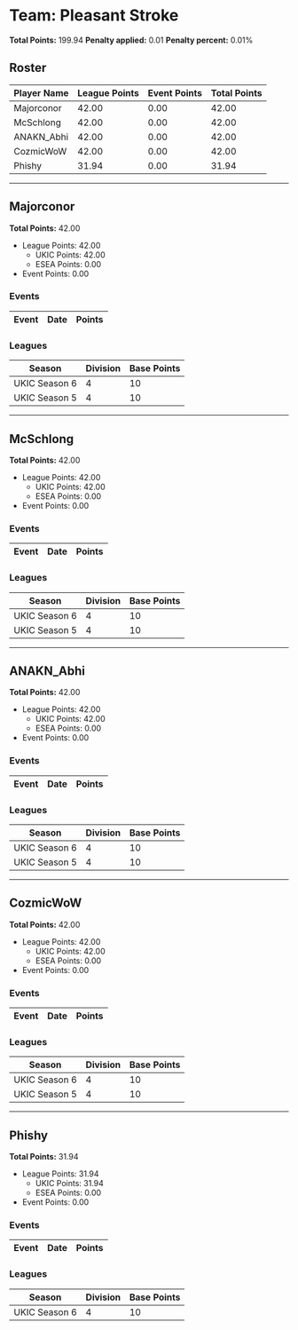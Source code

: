 # Team: Pleasant Stroke

**Total Points:** 199.94
**Penalty applied:** 0.01
**Penalty percent:** 0.01%

## Roster
| Player Name | League Points | Event Points | Total Points |
|-------------|--------------|--------------|-------------|
| Majorconor | 42.00 | 0.00 | 42.00 |
| McSchlong | 42.00 | 0.00 | 42.00 |
| ANAKN_Abhi | 42.00 | 0.00 | 42.00 |
| CozmicWoW | 42.00 | 0.00 | 42.00 |
| Phishy | 31.94 | 0.00 | 31.94 |

---

## Majorconor

**Total Points:** 42.00

- League Points: 42.00
  - UKIC Points: 42.00
  - ESEA Points: 0.00
- Event Points: 0.00

### Events
| Event | Date | Points |
|-------|------|--------|
### Leagues
| Season | Division | Base Points |
|--------|----------|-------------|
| UKIC Season 6 | 4 | 10 |
| UKIC Season 5 | 4 | 10 |
---

## McSchlong

**Total Points:** 42.00

- League Points: 42.00
  - UKIC Points: 42.00
  - ESEA Points: 0.00
- Event Points: 0.00

### Events
| Event | Date | Points |
|-------|------|--------|
### Leagues
| Season | Division | Base Points |
|--------|----------|-------------|
| UKIC Season 6 | 4 | 10 |
| UKIC Season 5 | 4 | 10 |
---

## ANAKN_Abhi

**Total Points:** 42.00

- League Points: 42.00
  - UKIC Points: 42.00
  - ESEA Points: 0.00
- Event Points: 0.00

### Events
| Event | Date | Points |
|-------|------|--------|
### Leagues
| Season | Division | Base Points |
|--------|----------|-------------|
| UKIC Season 6 | 4 | 10 |
| UKIC Season 5 | 4 | 10 |
---

## CozmicWoW

**Total Points:** 42.00

- League Points: 42.00
  - UKIC Points: 42.00
  - ESEA Points: 0.00
- Event Points: 0.00

### Events
| Event | Date | Points |
|-------|------|--------|
### Leagues
| Season | Division | Base Points |
|--------|----------|-------------|
| UKIC Season 6 | 4 | 10 |
| UKIC Season 5 | 4 | 10 |
---

## Phishy

**Total Points:** 31.94

- League Points: 31.94
  - UKIC Points: 31.94
  - ESEA Points: 0.00
- Event Points: 0.00

### Events
| Event | Date | Points |
|-------|------|--------|
### Leagues
| Season | Division | Base Points |
|--------|----------|-------------|
| UKIC Season 6 | 4 | 10 |
